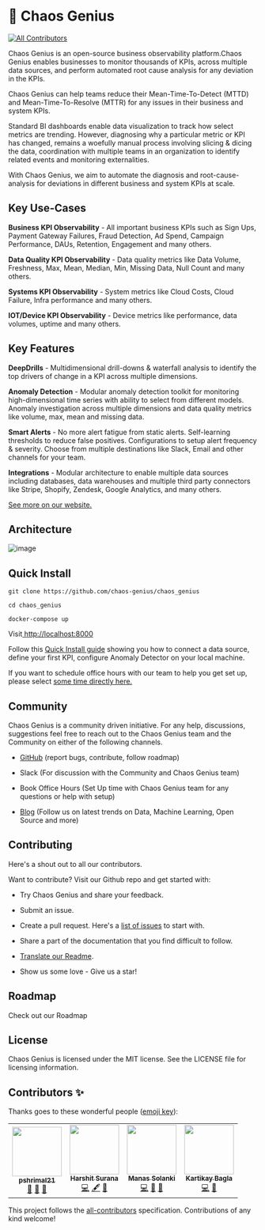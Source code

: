 # 🔮 Chaos Genius
<!-- ALL-CONTRIBUTORS-BADGE:START - Do not remove or modify this section -->
[![All Contributors](https://img.shields.io/badge/all_contributors-4-orange.svg?style=flat-square)](#contributors-)
<!-- ALL-CONTRIBUTORS-BADGE:END -->

Chaos Genius is an open-source business observability platform.Chaos Genius enables businesses to monitor thousands of KPIs, across multiple data sources, and perform automated root cause analysis for any deviation in the KPIs. 

Chaos Genius can help teams reduce their Mean-Time-To-Detect (MTTD) and Mean-Time-To-Resolve (MTTR) for any issues in their business and system KPIs. 

Standard BI dashboards enable data visualization to track how select metrics are trending. However, diagnosing why a particular metric or KPI has changed, remains a woefully manual process involving slicing & dicing the data, coordination with multiple teams in an organization to identify related events and monitoring externalities. 

With Chaos Genius, we aim to automate the diagnosis and root-cause-analysis for deviations in different business and system KPIs at scale. 


## Key Use-Cases

**Business KPI Observability**  - All important business KPIs such as Sign Ups, Payment Gateway Failures, Fraud Detection, Ad Spend, Campaign Performance, DAUs, Retention, Engagement and many others. 

**Data Quality KPI Observability** - Data quality metrics like Data Volume, Freshness, Max, Mean, Median, Min, Missing Data, Null Count and many others. 

**Systems KPI Observability** - System metrics like Cloud Costs, Cloud Failure, Infra performance and many others. 

**IOT/Device KPI Observability** - Device metrics like performance, data volumes, uptime and many others. 


## Key Features

**DeepDrills** - Multidimensional drill-downs & waterfall analysis to identify the top drivers of change in a KPI across multiple dimensions. 

**Anomaly Detection** - Modular anomaly detection toolkit for monitoring high-dimensional time series with ability to select from different models. Anomaly investigation across multiple dimensions and data quality metrics like volume, max, mean and missing data. 

**Smart Alerts** - No more alert fatigue from static alerts. Self-learning thresholds to reduce false positives. Configurations to setup alert frequency & severity. Choose from multiple destinations like Slack, Email and other channels for your team.

**Integrations** - Modular architecture to enable multiple data sources including databases, data warehouses and multiple third party connectors like Stripe, Shopify, Zendesk, Google Analytics, and many others.

[See more on our website. ](https://chaosgenius.io/)

## Architecture

![image](/img/cg-high-level-arch.png)

## Quick Install

```
git clone https://github.com/chaos-genius/chaos_genius

cd chaos_genius

docker-compose up
```

Visit[  http://localhost:8000](http://localhost:8000/)

Follow this [Quick Install guide](https://github.com/chaos-genius/.github) showing you how to connect a data source, define your first KPI, configure Anomaly Detector on your local machine. 

If you want to schedule office hours with our team to help you get set up, please select [some time directly here.](https://calendly.com/pshrimal/30min)

## Community

Chaos Genius is a community driven initiative. For any help, discussions, suggestions feel free to reach out to the Chaos Genius team and the Community on either of the following channels. 

-   [GitHub](https://github.com/chaos-genius/.github) (report bugs, contribute, follow roadmap)

-   Slack (For discussion with the Community and Chaos Genius team)

-   Book Office Hours (Set Up time with Chaos Genius team for any questions or help with setup)

-   [Blog](https://chaosgenius.io/blog/) (Follow us on latest trends on Data, Machine Learning, Open Source and more)

## Contributing

Here's a shout out to all our contributors.

Want to contribute? Visit our Github repo and get started with:

-   Try Chaos Genius and share your feedback.

-   Submit an issue. 

-   Create a pull request. Here's a [list of issues](https://github.com/chaos-genius/chaos_genius/issues) to start with.

-   Share a part of the documentation that you find difficult to follow.

-   [Translate our Readme](https://github.com/chaos-genius/.github/blob/main/README.md).

-   Show us some love - Give us a star!



## Roadmap

Check out our Roadmap 

## License

Chaos Genius is licensed under the MIT license. See the LICENSE file for licensing information.

## Contributors ✨

Thanks goes to these wonderful people ([emoji key](https://allcontributors.org/docs/en/emoji-key)):

<!-- ALL-CONTRIBUTORS-LIST:START - Do not remove or modify this section -->
<!-- prettier-ignore-start -->
<!-- markdownlint-disable -->
<table>
  <tr>
    <td align="center"><a href="https://github.com/pshrimal21"><img src="https://avatars.githubusercontent.com/u/83073282?v=4?s=100" width="100px;" alt=""/><br /><sub><b>pshrimal21</b></sub></a><br /><a href="#projectManagement-pshrimal21" title="Project Management">📆</a> <a href="https://github.com/chaos-genius/chaos_genius/commits?author=pshrimal21" title="Documentation">📖</a> <a href="#ideas-pshrimal21" title="Ideas, Planning, & Feedback">🤔</a></td>
    <td align="center"><a href="http://harshitsurana.com"><img src="https://avatars.githubusercontent.com/u/948291?v=4?s=100" width="100px;" alt=""/><br /><sub><b>Harshit Surana</b></sub></a><br /><a href="https://github.com/chaos-genius/chaos_genius/commits?author=suranah" title="Code">💻</a> <a href="#content-suranah" title="Content">🖋</a> <a href="https://github.com/chaos-genius/chaos_genius/pulls?q=is%3Apr+reviewed-by%3Asuranah" title="Reviewed Pull Requests">👀</a></td>
    <td align="center"><a href="https://www.manassolanki.com/"><img src="https://avatars.githubusercontent.com/u/20757311?v=4?s=100" width="100px;" alt=""/><br /><sub><b>Manas Solanki</b></sub></a><br /><a href="https://github.com/chaos-genius/chaos_genius/commits?author=manassolanki" title="Code">💻</a> <a href="https://github.com/chaos-genius/chaos_genius/pulls?q=is%3Apr+reviewed-by%3Amanassolanki" title="Reviewed Pull Requests">👀</a> <a href="#tool-manassolanki" title="Tools">🔧</a></td>
    <td align="center"><a href="http://kartikaybagla.com"><img src="https://avatars.githubusercontent.com/u/19384906?v=4?s=100" width="100px;" alt=""/><br /><sub><b>Kartikay Bagla</b></sub></a><br /><a href="https://github.com/chaos-genius/chaos_genius/commits?author=kartikay-bagla" title="Code">💻</a> <a href="#maintenance-kartikay-bagla" title="Maintenance">🚧</a></td>
  </tr>
</table>

<!-- markdownlint-restore -->
<!-- prettier-ignore-end -->

<!-- ALL-CONTRIBUTORS-LIST:END -->

This project follows the [all-contributors](https://github.com/all-contributors/all-contributors) specification. Contributions of any kind welcome!